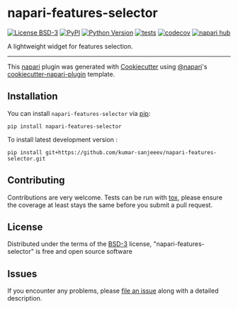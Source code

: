 # napari-features-selector

[![License BSD-3](https://img.shields.io/pypi/l/napari-features-selector.svg?color=green)](https://github.com/kumar-sanjeeev/napari-features-selector/raw/main/LICENSE)
[![PyPI](https://img.shields.io/pypi/v/napari-features-selector.svg?color=green)](https://pypi.org/project/napari-features-selector)
[![Python Version](https://img.shields.io/pypi/pyversions/napari-features-selector.svg?color=green)](https://python.org)
[![tests](https://github.com/kumar-sanjeeev/napari-features-selector/workflows/tests/badge.svg)](https://github.com/kumar-sanjeeev/napari-features-selector/actions)
[![codecov](https://codecov.io/gh/kumar-sanjeeev/napari-features-selector/branch/main/graph/badge.svg)](https://codecov.io/gh/kumar-sanjeeev/napari-features-selector)
[![napari hub](https://img.shields.io/endpoint?url=https://api.napari-hub.org/shields/napari-features-selector)](https://napari-hub.org/plugins/napari-features-selector)

A lightweight widget for features selection.

----------------------------------

This [napari] plugin was generated with [Cookiecutter] using [@napari]'s [cookiecutter-napari-plugin] template.

<!--
Don't miss the full getting started guide to set up your new package:
https://github.com/napari/cookiecutter-napari-plugin#getting-started

and review the napari docs for plugin developers:
https://napari.org/stable/plugins/index.html
-->

## Installation

You can install `napari-features-selector` via [pip]:

    pip install napari-features-selector



To install latest development version :

    pip install git+https://github.com/kumar-sanjeeev/napari-features-selector.git


## Contributing

Contributions are very welcome. Tests can be run with [tox], please ensure
the coverage at least stays the same before you submit a pull request.

## License

Distributed under the terms of the [BSD-3] license,
"napari-features-selector" is free and open source software

## Issues

If you encounter any problems, please [file an issue] along with a detailed description.

[napari]: https://github.com/napari/napari
[Cookiecutter]: https://github.com/audreyr/cookiecutter
[@napari]: https://github.com/napari
[MIT]: http://opensource.org/licenses/MIT
[BSD-3]: http://opensource.org/licenses/BSD-3-Clause
[GNU GPL v3.0]: http://www.gnu.org/licenses/gpl-3.0.txt
[GNU LGPL v3.0]: http://www.gnu.org/licenses/lgpl-3.0.txt
[Apache Software License 2.0]: http://www.apache.org/licenses/LICENSE-2.0
[Mozilla Public License 2.0]: https://www.mozilla.org/media/MPL/2.0/index.txt
[cookiecutter-napari-plugin]: https://github.com/napari/cookiecutter-napari-plugin

[file an issue]: https://github.com/kumar-sanjeeev/napari-features-selector/issues

[napari]: https://github.com/napari/napari
[tox]: https://tox.readthedocs.io/en/latest/
[pip]: https://pypi.org/project/pip/
[PyPI]: https://pypi.org/
